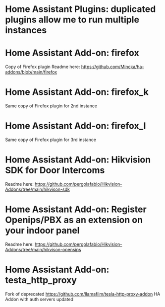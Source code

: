 # Home Assistant Plugins: duplicated plugins allow me to run multiple instances

# Home Assistant Add-on: firefox

Copy of Firefox plugin
Readme here: https://github.com/Mincka/ha-addons/blob/main/firefox

# Home Assistant Add-on: firefox_k

Same copy of Firefox plugin for 2nd instance

# Home Assistant Add-on: firefox_l

Same copy of Firefox plugin for 3rd instance

# Home Assistant Add-on: Hikvision SDK for Door Intercoms

Readme here: https://github.com/pergolafabio/Hikvision-Addons/tree/main/hikvison-sdk

# Home Assistant Add-on: Register Openips/PBX as an extension on your indoor panel

Readme here: https://github.com/pergolafabio/Hikvision-Addons/tree/main/hikvison-opensips

# Home Assistant Add-on: testa_http_proxy

Fork of deprecated https://github.com/llamafilm/tesla-http-proxy-addon HA Addon with auth servers updated
